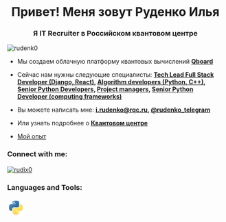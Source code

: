 <h1 align="center">Привет! Меня зовут Руденко Илья</h1>
<h3 align="center">Я IT Recruiter в Российском квантовом центре</h3>

<p align="left"> <img src="https://komarev.com/ghpvc/?username=rudenk0&label=Profile%20views&color=0e75b6&style=flat" alt="rudenk0" /> </p>

- Мы создаем облачную платформу квантовых вычислений [**Qboard**](https://qml.rqc.ru/products/qboard)

- Сейчас нам нужны следующие специалисты: **[Tech Lead Full Stack Developer (Django, React)](https://hh.ru/vacancy/53622010), [Algorithm developers (Python, C++)](https://teletype.in/@rudenko/5G6PABUuksP), [Senior Python Developers](https://teletype.in/@rudenko/yGo5jEkgpmh), [Project managers](https://teletype.in/@rudenko/sqQMMGJbBCz), [Senior Python Developer (computing frameworks)](https://yaroslavl.hh.ru/vacancy/55480836)**

- Вы можете написать мне: **i.rudenko@rqc.ru, [@rudenko_telegram](https://t.me/rudenko_telegram)**

- Или узнать подробнее о [**Квантовом центре**](https://github.com/aboev/jobs-rqc)

- [Мой опыт](https://uglich.hh.ru/resume/bb46aeb2ff085767cc0039ed1f426553333158)

<h3 align="left">Connect with me:</h3>
<p align="left">
<a href="https://linkedin.com/in/rudix0" target="blank"><img align="center" src="https://raw.githubusercontent.com/rahuldkjain/github-profile-readme-generator/master/src/images/icons/Social/linked-in-alt.svg" alt="rudix0" height="30" width="40" /></a>
</p>

<h3 align="left">Languages and Tools:</h3>
<p align="left"> <a href="https://www.python.org" target="_blank" rel="noreferrer"> <img src="https://raw.githubusercontent.com/devicons/devicon/master/icons/python/python-original.svg" alt="python" width="40" height="40"/> </a> </p>
